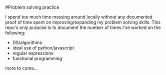 #Problem solving practice

I spend too much time messing around locally without any documented proof of time spent on improving/expanding my problem solving skills. This repo's only purpose is to document the number of times I've worked on the following:
- DS/algorithms
- ideal use of python/javascript
- regular expressions
- functional programming


more to come...
